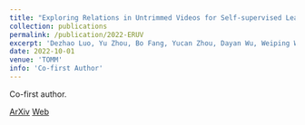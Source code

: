 ```yaml
---
title: "Exploring Relations in Untrimmed Videos for Self-supervised Learning"
collection: publications
permalink: /publication/2022-ERUV
excerpt: 'Dezhao Luo, Yu Zhou, Bo Fang, Yucan Zhou, Dayan Wu, Weiping Wang.'
date: 2022-10-01
venue: 'TOMM'
info: 'Co-first Author'
---
```

Co-first author.

[ArXiv](https://arxiv.org/abs/2008.02711)
[Web](https://dl.acm.org/doi/abs/10.1145/3473342)

